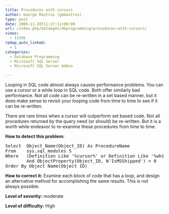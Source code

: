 ```yaml
---
title: Procedures with cursors
author: George Mastros (gmmastros)
type: post
date: 2009-11-20T11:27:11+00:00
url: /index.php/datamgmt/dbprogramming/procedures-with-cursors/
views:
  - 11556
rp4wp_auto_linked:
  - 1
categories:
  - Database Programming
  - Microsoft SQL Server
  - Microsoft SQL Server Admin

---
```

Looping in SQL code almost always causes performance problems. You can use a cursor or a while loop in SQL code. Both offer similarly bad performance. Not all code can be re-written in a set based manner, but it does make sense to revisit your looping code from time to time to see if it can be re-written.

There are rare times when a cursor will outperform set based code. Not all procedures returned by the query need (or should) be re-written. But it is a worth while endeavor to re-examine these procedures from time to time.

**How to detect this problem:**

<pre>Select  Object_Name(Object_ID) As ProcedureName
From    sys.sql_modules S
Where   (Definition Like '%cursor%' or Definition Like '%while%')
        And ObjectProperty(Object_ID, N'IsMSShipped') = 0
Order By Object_Name(Object_ID)</pre>

**How to correct it:** Examine each block of code that has a loop, and design an alternative method for accomplishing the same results. This is not always possible.

**Level of severity:** moderate

**Level of difficulty:** High
